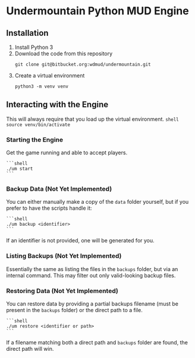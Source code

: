 # Undermountain Python MUD Engine

## Installation

1. Install Python 3
2. Download the code from this repository
    ```shell
    git clone git@bitbucket.org:wdmud/undermountain.git
    ```
3. Create a virtual environment
    ```shell
    python3 -m venv venv
    ```


## Interacting with the Engine

This will always require that you load up the virtual environment.
    ```shell
    source venv/bin/activate
    ```

### Starting the Engine
Get the game running and able to accept players.

    ```shell
    ./um start
    ```

### Backup Data (Not Yet Implemented)
You can either manually make a copy of the `data` folder yourself, but if you
prefer to have the scripts handle it:

    ```shell
    ./um backup <identifier>
    ```

If an identifier is not provided, one will be generated for you.


### Listing Backups (Not Yet Implemented)
Essentially the same as listing the files in the `backups` folder, but via an
internal command.  This may filter out only valid-looking backup files.


### Restoring Data (Not Yet Implemented)
You can restore data by providing a partial backups filename (must be present
in the `backups` folder) or the direct path to a file.

    ```shell
    ./um restore <identifier or path>
    ```

If a filename matching both a direct path and `backups` folder are found, the
direct path will win.
